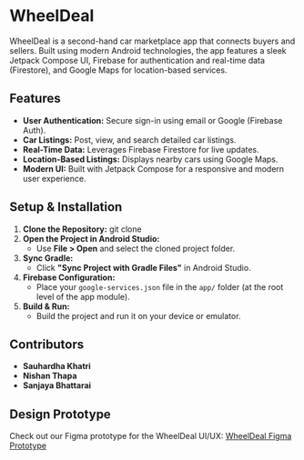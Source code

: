 
# WheelDeal

WheelDeal is a second-hand car marketplace app that connects buyers and sellers. Built using modern Android technologies, the app features a sleek Jetpack Compose UI, Firebase for authentication and real-time data (Firestore), and Google Maps for location-based services.

## Features

- **User Authentication:** Secure sign-in using email or Google (Firebase Auth).
- **Car Listings:** Post, view, and search detailed car listings.
- **Real-Time Data:** Leverages Firebase Firestore for live updates.
- **Location-Based Listings:** Displays nearby cars using Google Maps.
- **Modern UI:** Built with Jetpack Compose for a responsive and modern user experience.

## Setup & Installation

1. **Clone the Repository:**
   git clone <remote-repository-URL>
2. **Open the Project in Android Studio:**
   - Use **File > Open** and select the cloned project folder.
3. **Sync Gradle:**
   - Click **"Sync Project with Gradle Files"** in Android Studio.
4. **Firebase Configuration:**
   - Place your `google-services.json` file in the `app/` folder (at the root level of the app module).
5. **Build & Run:**
   - Build the project and run it on your device or emulator.

## Contributors

- **Sauhardha Khatri**
- **Nishan Thapa**
- **Sanjaya Bhattarai**

## Design Prototype

Check out our Figma prototype for the WheelDeal UI/UX:
[WheelDeal Figma Prototype](https://www.figma.com/proto/Bz43whHLqtkwpfWbqLffUr/Wheel-Deal-UI%2FUX?node-id=0-1&t=6r6wIdqmDql9iLhA-1)

